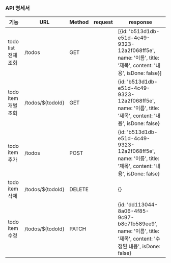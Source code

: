 ### API 명세서

|기능|URL|Method|request|response|
|-|-|-|-|-|
|todo list 전체 조회|/todos|GET||[{id: 'b513d1db-e51d-4c49-9323-12a2f068ff5e', name: '이름', title: '제목', content: '내용', isDone: false}]|
|todo item 개별 조회|/todos/${todoId}|GET||{id: 'b513d1db-e51d-4c49-9323-12a2f068ff5e', name: '이름', title: '제목', content: '내용', isDone: false}|
|todo item 추가|/todos|POST||{id: 'b513d1db-e51d-4c49-9323-12a2f068ff5e', name: '이름', title: '제목', content: '내용', isDone: false}|
|todo item 삭제|/todos/${todoId}|DELETE||{}|
|todo item 수정|/todos/${todoId}|PATCH||{id: 'dd113044-8a06-4f85-9c97-b8c7fb589ee9', name: '이름', title: '제목', content: '수정된 내용', isDone: false}|
